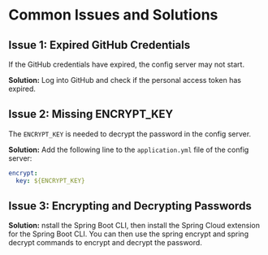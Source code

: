 # Common Issues and Solutions

## Issue 1: Expired GitHub Credentials

If the GitHub credentials have expired, the config server may not start.

**Solution:** Log into GitHub and check if the personal access token has expired.

## Issue 2: Missing ENCRYPT_KEY

The `ENCRYPT_KEY` is needed to decrypt the password in the config server.

**Solution:** Add the following line to the `application.yml` file of the config server:

```yaml
encrypt:
  key: ${ENCRYPT_KEY}
```

## Issue 3: Encrypting and Decrypting Passwords
**Solution:** nstall the Spring Boot CLI, then install the Spring Cloud extension for the Spring Boot CLI. You can then use the spring encrypt and spring decrypt commands to encrypt and decrypt the password.